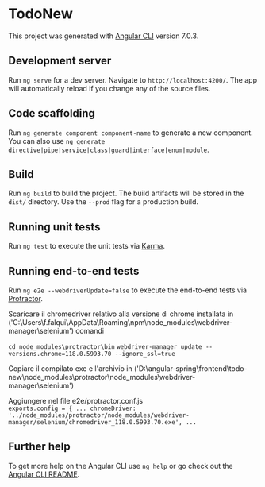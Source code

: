# TodoNew

This project was generated with [Angular CLI](https://github.com/angular/angular-cli) version 7.0.3.

## Development server

Run `ng serve` for a dev server. Navigate to `http://localhost:4200/`. The app will automatically reload if you change any of the source files.

## Code scaffolding

Run `ng generate component component-name` to generate a new component. You can also use `ng generate directive|pipe|service|class|guard|interface|enum|module`.

## Build

Run `ng build` to build the project. The build artifacts will be stored in the `dist/` directory. Use the `--prod` flag for a production build.

## Running unit tests

Run `ng test` to execute the unit tests via [Karma](https://karma-runner.github.io).

## Running end-to-end tests

Run `ng e2e --webdriverUpdate=false` to execute the end-to-end tests via [Protractor](http://www.protractortest.org/).

Scaricare il chromedriver relativo alla versione di chrome installata in ('C:\Users\f.falqui\AppData\Roaming\npm\node_modules\webdriver-manager\selenium')
comandi

`cd node_modules\protractor\bin`
`webdriver-manager update --versions.chrome=118.0.5993.70 --ignore_ssl=true`

Copiare il compilato exe e l'archivio in ('D:\angular-spring\frontend\todo-new\node_modules\protractor\node_modules\webdriver-manager\selenium')

Aggiungere nel file e2e/protractor.conf.js  
`
exports.config = {
  ...
  chromeDriver: '../node_modules/protractor/node_modules/webdriver-manager/selenium/chromedriver_118.0.5993.70.exe',
  ...
`


## Further help

To get more help on the Angular CLI use `ng help` or go check out the [Angular CLI README](https://github.com/angular/angular-cli/blob/master/README.md).
